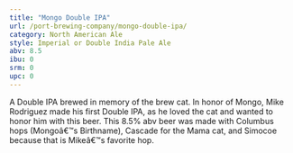 ```yaml
---
title: "Mongo Double IPA"
url: /port-brewing-company/mongo-double-ipa/
category: North American Ale
style: Imperial or Double India Pale Ale
abv: 8.5
ibu: 0
srm: 0
upc: 0
---
```

A Double IPA brewed in memory of the brew cat.  In honor of Mongo, Mike Rodriguez made his first Double IPA, as he loved the cat and wanted to honor him with this beer. This 8.5% abv beer was made with Columbus hops (Mongoâ€™s Birthname), Cascade for the Mama cat, and Simocoe because that is Mikeâ€™s favorite hop.
